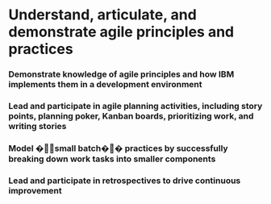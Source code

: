 # Understand, articulate, and demonstrate agile principles and practices

### Demonstrate knowledge of agile principles and how IBM implements them in a development environment

### Lead and participate in agile planning activities, including story points, planning poker, Kanban boards, prioritizing work, and writing stories

### Model �small batch�� practices by successfully breaking down work tasks into smaller components

### Lead and participate in retrospectives to drive continuous improvement